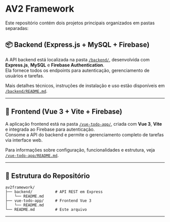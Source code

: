 # AV2 Framework

Este repositório contém dois projetos principais organizados em pastas separadas:

## 📦 Backend (Express.js + MySQL + Firebase)

A API backend está localizada na pasta [`/backend/`](./backend/), desenvolvida com **Express.js**, **MySQL** e **Firebase Authentication**.  
Ela fornece todos os endpoints para autenticação, gerenciamento de usuários e tarefas.

Mais detalhes técnicos, instruções de instalação e uso estão disponíveis em [`/backend/README.md`](./backend/README.md).

---

## 🎨 Frontend (Vue 3 + Vite + Firebase)

A aplicação frontend está na pasta [`/vue-todo-app/`](./vue-todo-app/), criada com **Vue 3**, **Vite** e integrada ao Firebase para autenticação.  
Consome a API do backend e permite o gerenciamento completo de tarefas via interface web.

Para informações sobre configuração, funcionalidades e estrutura, veja [`/vue-todo-app/README.md`](./vue-todo-app/README.md).

---

## 📁 Estrutura do Repositório

```
av2framework/
├── backend/          # API REST em Express
│   └── README.md
├── vue-todo-app/     # Frontend Vue 3
│   └── README.md
└── README.md         # Este arquivo
```

---
